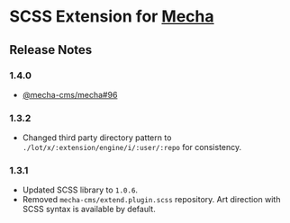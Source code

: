 SCSS Extension for [Mecha](https://github.com/mecha-cms/mecha)
==============================================================

Release Notes
-------------

### 1.4.0

 - [@mecha-cms/mecha#96](https://github.com/mecha-cms/mecha/issues/96)

### 1.3.2

 - Changed third party directory pattern to `./lot/x/:extension/engine/i/:user/:repo` for consistency.

### 1.3.1

 - Updated SCSS library to `1.0.6`.
 - Removed `mecha-cms/extend.plugin.scss` repository. Art direction with SCSS syntax is available by default.
